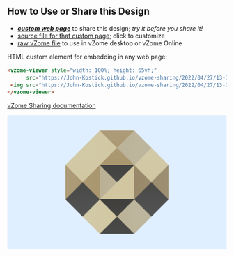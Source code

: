 
## How to Use or Share this Design

 - [***custom web page***][post] to share this design; *try it before you share it!*
 - [source file for that custom page][source]; click to customize
 - [raw vZome file][raw] to use in vZome desktop or vZome Online
 
 HTML custom element for embedding in any web page:
 ```html
<vzome-viewer style="width: 100%; height: 65vh;"
       src="https://John-Kostick.github.io/vzome-sharing/2022/04/27/13-38-19-Tetraxis-single/Tetraxis-single.vZome" >
  <img src="https://John-Kostick.github.io/vzome-sharing/2022/04/27/13-38-19-Tetraxis-single/Tetraxis-single.png" />
</vzome-viewer>
 ```

[vZome Sharing documentation](https://vzome.github.io/vzome/sharing.html#how-it-works)

![Image](<Tetraxis-single.png>)


[post]: <https://John-Kostick.github.io/vzome-sharing/2022/04/27/Tetraxis-single-13-38-19.html>
[source]: <https://github.com/John-Kostick/vzome-sharing/edit/main/_posts/2022-04-27-Tetraxis-single-13-38-19.md>
[raw]: <https://raw.githubusercontent.com/John-Kostick/vzome-sharing/main/2022/04/27/13-38-19-Tetraxis-single/Tetraxis-single.vZome>